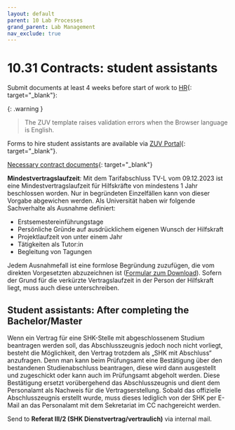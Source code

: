 ```yaml
---
layout: default
parent: 10 Lab Processes
grand_parent: Lab Management
nav_exclude: true
---
```


# 10.31 Contracts: student assistants

Submit documents at least 4 weeks before start of work to [HR](https://www.uni-bamberg.de/abt-personal/personal3-3/team-zustaendigkeiten/){: target="_blank"}:

{: .warning }
> The ZUV template raises validation errors when the Browser language is English.

Forms to hire student assistants are available via [ZUV Portal](https://zuvportal.uni-bamberg.de/){: target="_blank"}.

[Necessary contract documents](https://www.uni-bamberg.de/fileadmin/abt-personal/Homepage_ab_2016-03/11_Formulare_Infos_Merkblaetter/Einstellungsunterlagen/Einstellungsunterl_Hilfskraefte.zip){: target="_blank"}

**Mindestvertragslaufzeit**: Mit dem Tarifabschluss TV-L vom 09.12.2023 ist eine Mindestvertragslaufzeit für Hilfskräfte von mindestens 1 Jahr beschlossen worden. Nur in begründeten Einzelfällen kann von dieser Vorgabe abgewichen werden. Als Universität haben wir folgende Sachverhalte als Ausnahme definiert:

- Erstsemestereinführungstage
- Persönliche Gründe auf ausdrücklichem eigenen Wunsch der Hilfskraft
- Projektlaufzeit von unter einem Jahr
- Tätigkeiten als Tutor:in
- Begleitung von Tagungen

Jedem Ausnahmefall ist eine formlose Begründung zuzufügen, die vom direkten Vorgesetzten abzuzeichnen ist ([Formular zum Download](https://www.uni-bamberg.de/fileadmin/abt-personal/Homepage_ab_2016-03/11_Formulare_Infos_Merkblaetter/Hilfskraefte/Begr%C3%BCndung_Vertragslaufzeit.pdf?utm_source=chatgpt.com)). Sofern der Grund für die verkürzte Vertragslaufzeit in der Person der Hilfskraft liegt, muss auch diese unterschreiben.

## Student assistants: After completing the Bachelor/Master

Wenn ein Vertrag für eine SHK-Stelle mit abgeschlossenem Studium beantragen werden soll, das Abschlusszeugnis jedoch noch nicht vorliegt, besteht die Möglichkeit, den Vertrag trotzdem als „SHK mit Abschluss“ anzufragen.
Denn man kann beim Prüfungsamt eine Bestätigung über den bestandenen Studienabschluss beantragen, diese wird dann ausgestellt und zugeschickt oder kann auch im Prüfungsamt abgeholt werden. Diese Bestätigung ersetzt vorübergehend das Abschlusszeugnis und dient dem Personalamt als Nachweis für die Vertragserstellung.
Sobald das offizielle Abschlusszeugnis erstellt wurde, muss dieses lediglich von der SHK per E-Mail an das Personalamt mit dem Sekretariat im CC nachgereicht werden.

Send to **Referat III/2 (SHK Dienstvertrag/vertraulich)** via internal mail.
